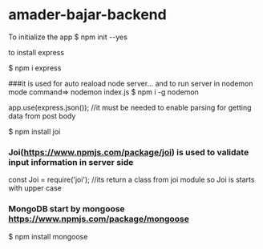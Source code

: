 # amader-bajar-backend
To initialize the app
$ npm init --yes

to install express

$ npm i express


###it is used for auto reaload node server... and to run server in nodemon mode command=> nodemon index.js
$ npm i -g nodemon


app.use(express.json()); //it must be needed to enable parsing for getting data from post body

$ npm install joi
### Joi(https://www.npmjs.com/package/joi) is used to validate input information in server side


const Joi = require('joi'); //its return a class from joi module so Joi is starts with upper case

### MongoDB start by mongoose https://www.npmjs.com/package/mongoose

$ npm install mongoose
